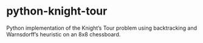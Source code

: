 # python-knight-tour
Python implementation of the Knight’s Tour problem using backtracking and Warnsdorff’s heuristic on an 8x8 chessboard.
